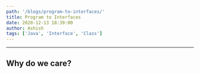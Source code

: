 ```yaml
---
path: '/blogs/program-to-interfaces/'
title: Program to Interfaces
date: 2020-12-13 18:39:00
author: Ashish
tags: ['Java', 'Interface', 'Class']
---
```


***

## Why do we care?